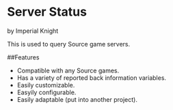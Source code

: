 # Server Status
by Imperial Knight


This is used to query Source game servers.


##Features

* Compatible with any Source games.
* Has a variety of reported back information variables.
* Easily customizable.
* Easyily configurable.
* Easily adaptable (put into another project).
